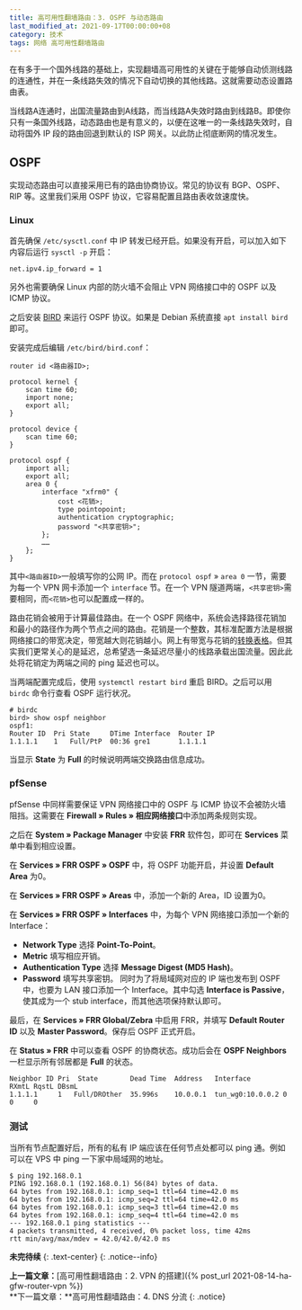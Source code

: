 ```yaml
---
title: 高可用性翻墙路由：3. OSPF 与动态路由
last_modified_at: 2021-09-17T00:00:00+08
category: 技术
tags: 网络 高可用性翻墙路由
---
```


在有多于一个国外线路的基础上，实现翻墙高可用性的关键在于能够自动侦测线路的连通性，并在一条线路失效的情况下自动切换的其他线路。这就需要动态设置路由表。

当线路A连通时，出国流量路由到A线路，而当线路A失效时路由到线路B。即使你只有一条国外线路，动态路由也是有意义的，以便在这唯一的一条线路失效时，自动将国外 IP 段的路由回退到默认的 ISP 网关。以此防止彻底断网的情况发生。

OSPF
----
实现动态路由可以直接采用已有的路由协商协议。常见的协议有 BGP、OSPF、RIP 等。这里我们采用 OSPF 协议，它容易配置且路由表收敛速度快。

### Linux

首先确保 `/etc/sysctl.conf` 中 IP 转发已经开启。如果没有开启，可以加入如下内容后运行 `sysctl -p` 开启：
~~~~
net.ipv4.ip_forward = 1
~~~~

另外也需要确保 Linux 内部的防火墙不会阻止 VPN 网络接口中的 OSPF 以及 ICMP 协议。

之后安装 [BIRD](https://bird.network.cz/) 来运行 OSPF 协议。如果是 Debian 系统直接 `apt install bird` 即可。

安装完成后编辑 `/etc/bird/bird.conf`：
~~~~
router id <路由器ID>;

protocol kernel {
    scan time 60;
    import none;
    export all;
}

protocol device {
    scan time 60;
}

protocol ospf {
    import all;
    export all;
    area 0 {
        interface "xfrm0" {
            cost <花销>;
            type pointopoint;
            authentication cryptographic;
            password "<共享密钥>";
        };
        ……
    };
}
~~~~

其中`<路由器ID>`一般填写你的公网 IP。而在 `protocol ospf` &raquo; `area 0` 一节，需要为每一个 VPN 网卡添加一个 `interface` 节。在一个 VPN 隧道两端，`<共享密钥>`需要相同，而`<花销>`也可以配置成一样的。

路由花销会被用于计算最佳路由。在一个 OSPF 网络中，系统会选择路径花销加和最小的路径作为两个节点之间的路由。花销是一个整数，其标准配置方法是根据网络接口的带宽决定，带宽越大则花销越小。网上有带宽与花销的[转换表格](https://www.watchguard.com/help/docs/help-center/en-US/Content/en-US/Fireware/dynamicrouting/ospf_interface_cost_c.html)。但其实我们更常关心的是延迟，总希望选一条延迟尽量小的线路承载出国流量。因此此处将花销定为两端之间的 ping 延迟也可以。

当两端配置完成后，使用 `systemctl restart bird` 重启 BIRD。之后可以用 `birdc` 命令行查看 OSPF 运行状况。
~~~~
# birdc
bird> show ospf neighbor
ospf1:
Router ID  Pri State     DTime Interface  Router IP
1.1.1.1    1   Full/PtP  00:36 gre1       1.1.1.1
~~~~
当显示 **State** 为 **Full** 的时候说明两端交换路由信息成功。

### pfSense

pfSense 中同样需要保证 VPN 网络接口中的 OSPF 与 ICMP 协议不会被防火墙阻挡。这需要在 **Firewall &raquo; Rules &raquo; 相应网络接口**中添加两条规则实现。

之后在 **System &raquo; Package Manager** 中安装 **FRR** 软件包，即可在 **Services** 菜单中看到相应设置。

在 **Services &raquo; FRR OSPF &raquo; OSPF** 中，将 OSPF 功能开启，并设置 **Default Area** 为0。

在 **Services &raquo; FRR OSPF &raquo; Areas** 中，添加一个新的 Area，ID 设置为0。

在 **Services &raquo; FRR OSPF &raquo; Interfaces** 中，为每个 VPN 网络接口添加一个新的 Interface：
* **Network Type** 选择 **Point-To-Point**。
* **Metric** 填写相应开销。
* **Authentication Type** 选择 **Message Digest (MD5 Hash)**。
* **Password** 填写共享密钥。
同时为了将局域网对应的 IP 端也发布到 OSPF 中，也要为 LAN 接口添加一个 Interface。其中勾选 **Interface is Passive**，使其成为一个 stub interface，而其他选项保持默认即可。

最后，在 **Services &raquo; FRR Global/Zebra** 中启用 FRR，并填写 **Default Router ID** 以及 **Master Password**。保存后 OSPF 正式开启。

在 **Status &raquo; FRR** 中可以查看 OSPF 的协商状态。成功后会在 **OSPF Neighbors** 一栏显示所有邻居都是 **Full** 的状态。
~~~~
Neighbor ID Pri  State        Dead Time  Address   Interface        RXmtL RqstL DBsmL
1.1.1.1     1   Full/DROther  35.996s    10.0.0.1  tun_wg0:10.0.0.2 0     0     0
~~~~

### 测试
当所有节点配置好后，所有的私有 IP 端应该在任何节点处都可以 ping 通。例如可以在 VPS 中 ping 一下家中局域网的地址。
~~~~shell
$ ping 192.168.0.1
PING 192.168.0.1 (192.168.0.1) 56(84) bytes of data.
64 bytes from 192.168.0.1: icmp_seq=1 ttl=64 time=42.0 ms
64 bytes from 192.168.0.1: icmp_seq=2 ttl=64 time=42.0 ms
64 bytes from 192.168.0.1: icmp_seq=3 ttl=64 time=42.0 ms
64 bytes from 192.168.0.1: icmp_seq=4 ttl=64 time=42.0 ms
--- 192.168.0.1 ping statistics ---
4 packets transmitted, 4 received, 0% packet loss, time 42ms
rtt min/avg/max/mdev = 42.0/42.0/42.0 ms
~~~~

**未完待续**
{: .text-center}
{: .notice--info}

**上一篇文章：**[高可用性翻墙路由：2. VPN 的搭建]({% post_url 2021-08-14-ha-gfw-router-vpn %})<br>
**下一篇文章：**高可用性翻墙路由：4. DNS 分流
{: .notice}
